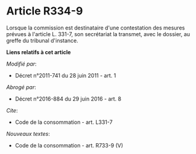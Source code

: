 # Article R334-9

Lorsque la commission est destinataire d'une contestation des mesures prévues à l'article L. 331-7, son secrétariat la
transmet, avec le dossier, au      greffe du tribunal d'instance.

**Liens relatifs à cet article**

_Modifié par_:

  - Décret n°2011-741 du 28 juin 2011 - art. 1

_Abrogé par_:

  - Décret n°2016-884 du 29 juin 2016 - art. 8

_Cite_:

  - Code de la consommation - art. L331-7

_Nouveaux textes_:

  - Code de la consommation - art. R733-9 (V)
